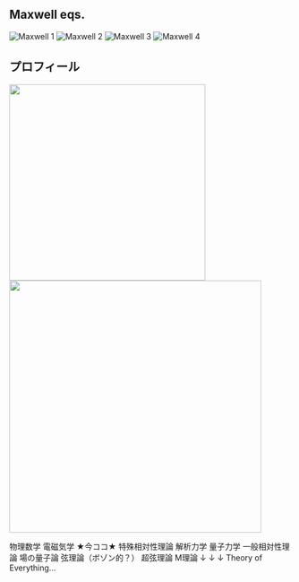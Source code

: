 ## Maxwell eqs.

<!--
**hikarukitamura-0/hikarukitamura-0** is a ✨ _special_ ✨ repository because its `README.md` (this file) appears on your GitHub profile.

Here are some ideas to get you started:

- 🔭 I’m currently working on ...
- 🌱 I’m currently learning ...
- 👯 I’m looking to collaborate on ...
- 🤔 I’m looking for help with ...
- 💬 Ask me about ...
- 📫 How to reach me: ...
- 😄 Pronouns: ...
- ⚡ Fun fact: ...
-->

<img src="https://latex.codecogs.com/png.latex?\color{red}\nabla\cdot\mathbf{E}=\frac{\rho}{\varepsilon_0}" alt="Maxwell 1" />
<img src="https://latex.codecogs.com/png.latex?\color{red}\nabla\cdot\mathbf{B}=0" alt="Maxwell 2" />
<img src="https://latex.codecogs.com/png.latex?\color{red}\nabla\times\mathbf{E}=-\frac{\partial\mathbf{B}}{\partial%20t}" alt="Maxwell 3" />
<img src="https://latex.codecogs.com/png.latex?\color{red}\nabla\times\mathbf{B}=\mu_0\mathbf{J}+\mu_0\varepsilon_0\frac{\partial\mathbf{E}}{\partial%20t}" alt="Maxwell 4" />

## プロフィール

<p float="left">
  <img src="https://github-readme-stats.vercel.app/api/top-langs?username=hikarukitamura-0&show_icons=true&locale=en&layout=compact&theme=radical&cache_seconds=0&rand=1" width="350" />
  <img src="https://github-readme-stats.vercel.app/api?username=hikarukitamura-0&show_icons=true&show_icons=true&theme=radical&cache_seconds=0&rand=1" width="450" />
</p>

物理数学
電磁気学 ★今ココ★
特殊相対性理論
解析力学
量子力学
一般相対性理論
場の量子論
弦理論（ボゾン的？）
超弦理論
M理論
↓
↓
↓
Theory of Everything...

